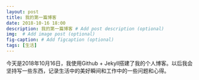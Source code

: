 ```yaml
---
layout: post
title: 我的第一篇博客
date: 2018-10-16 18:00
description: 我的第一篇博客 # Add post description (optional)
img:  # Add image post (optional)
fig-caption: # Add figcaption (optional)
tags: [生活]
---
```

 今天是2018年10月16日，我使用Github + Jekyll搭建了我的个人博客。以后我会坚持写一些东西，记录生活中的美好瞬间和工作中的一些问题和心得。
